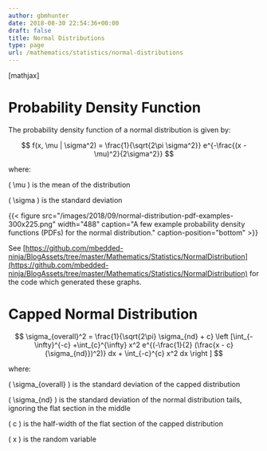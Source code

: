 ```yaml
---
author: gbmhunter
date: 2018-08-30 22:54:36+00:00
draft: false
title: Normal Distributions
type: page
url: /mathematics/statistics/normal-distributions
---
```


[mathjax]




# Probability Density Function




The probability density function of a normal distribution is given by:




$$ f(x, \mu | \sigma^2) = \frac{1}{\sqrt{2\pi \sigma^2}} e^{-\frac{(x - \mu)^2}{2\sigma^2}} $$




where:  

\( \mu \) is the mean of the distribution  

\( \sigma \) is the standard deviation



{{< figure src="/images/2018/09/normal-distribution-pdf-examples-300x225.png" width="488" caption="A few example probability density functions (PDFs) for the normal distribution." caption-position="bottom" >}}



See [https://github.com/mbedded-ninja/BlogAssets/tree/master/Mathematics/Statistics/NormalDistribution](https://github.com/mbedded-ninja/BlogAssets/tree/master/Mathematics/Statistics/NormalDistribution) for the code which generated these graphs.




# Capped Normal Distribution




$$ \sigma_{overall}^2 = \frac{1}{\sqrt{2\pi} \sigma_{nd} + c} \left [\int_{-\infty}^{-c} +\int_{c}^{\infty} x^2 e^{(-\frac{1}{2} (\frac{x - c}{\sigma_{nd}})^2)} dx + \int_{-c}^{c} x^2 dx \right ] $$




where:  

\( \sigma_{overall} \) is the standard deviation of the capped distribution  

\( \sigma_{nd} \) is the standard deviation of the normal distribution tails, ignoring the flat section in the middle  

\( c \) is the half-width of the flat section of the capped distribution  

\( x \) is the random variable
